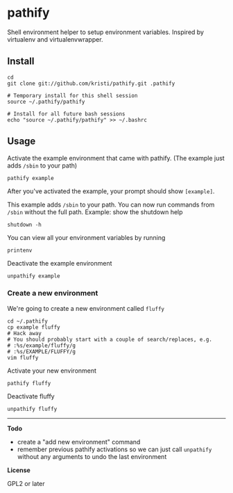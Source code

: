 pathify
=======

Shell environment helper to setup environment variables.  Inspired by virtualenv and virtualenvwrapper.

Install
-------

    cd
    git clone git://github.com/kristi/pathify.git .pathify

    # Temporary install for this shell session
    source ~/.pathify/pathify

    # Install for all future bash sessions
    echo "source ~/.pathify/pathify" >> ~/.bashrc

Usage
-----

Activate the example environment that came with pathify.
(The example just adds `/sbin` to your path)

    pathify example

After you've activated the example, your prompt should show `[example]`.

This example adds `/sbin` to your path.  You can now run commands from `/sbin` without the full path.  Example: show the shutdown help

    shutdown -h

You can view all your environment variables by running

    printenv

Deactivate the example environment

    unpathify example

### Create a new environment

We're going to create a new environment called `fluffy`

    cd ~/.pathify
    cp example fluffy
    # Hack away
    # You should probably start with a couple of search/replaces, e.g.
    # :%s/example/fluffy/g
    # :%s/EXAMPLE/FLUFFY/g
    vim fluffy

Activate your new environment

    pathify fluffy

Deactivate fluffy

    unpathify fluffy

-----

__Todo__

* create a "add new environment" command
* remember previous pathify activations so we can just call `unpathify` without any arguments to undo the last environment

__License__

GPL2 or later